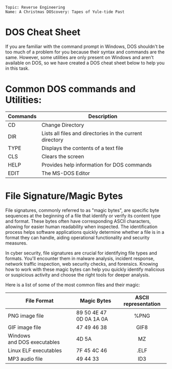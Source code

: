 	Topic: Reverse Engineering
	Name: A Christmas DOScovery: Tapes of Yule-tide Past

# DOS Cheat Sheet  

If you are familiar with the command prompt in Windows, DOS shouldn't be too much of a problem for you because their syntax and commands are the same. However, some utilities are only present on Windows and aren't available on DOS, so we have created a DOS cheat sheet below to help you in this task.

# Common DOS commands and Utilities:

| Commands  | Description  |
|---|---|
|CD|Change Directory|
|DIR|Lists all files and directories in the current directory|
|TYPE|Displays the contents of a text file|
|CLS|Clears the screen|
|HELP|Provides help information for DOS commands|
|EDIT|The MS-DOS Editor|

# File Signature/Magic Bytes

File signatures, commonly referred to as "magic bytes", are specific byte sequences at the beginning of a file that identify or verify its content type and format. These bytes often have corresponding ASCII characters, allowing for easier human readability when inspected. The identification process helps software applications quickly determine whether a file is in a format they can handle, aiding operational functionality and security measures.

In cyber security, file signatures are crucial for identifying file types and formats. You'll encounter them in malware analysis, incident response, network traffic inspection, web security checks, and forensics. Knowing how to work with these magic bytes can help you quickly identify malicious or suspicious activity and choose the right tools for deeper analysis.

Here is a list of some of the most common files and their magic:

|File Format|Magic Bytes|ASCII representation|
|---|---|:-:|
|PNG image file|89 50 4E 47 0D 0A 1A 0A|%PNG|
|GIF image file|47 49 46 38|GIF8|
|Windows and DOS executables|4D 5A|MZ|
|Linux ELF executables|7F 45 4C 46|.ELF|
|MP3 audio file|49 44 33|ID3|
